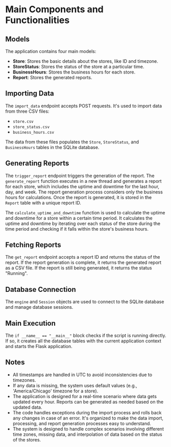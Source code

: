 # Main Components and Functionalities

## Models

The application contains four main models:

- **Store**: Stores the basic details about the stores, like ID and timezone.
- **StoreStatus**: Stores the status of the store at a particular time.
- **BusinessHours**: Stores the business hours for each store.
- **Report**: Stores the generated reports.

## Importing Data

The `import_data` endpoint accepts POST requests. It's used to import data from three CSV files:

- `store.csv`
- `store_status.csv`
- `business_hours.csv`

The data from these files populates the `Store`, `StoreStatus`, and `BusinessHours` tables in the SQLite database.

## Generating Reports

The `trigger_report` endpoint triggers the generation of the report. The `generate_report` function executes in a new thread and generates a report for each store, which includes the uptime and downtime for the last hour, day, and week. The report generation process considers only the business hours for calculations. Once the report is generated, it is stored in the `Report` table with a unique report ID.

The `calculate_uptime_and_downtime` function is used to calculate the uptime and downtime for a store within a certain time period. It calculates the uptime and downtime by iterating over each status of the store during the time period and checking if it falls within the store's business hours.

## Fetching Reports

The `get_report` endpoint accepts a report ID and returns the status of the report. If the report generation is complete, it returns the generated report as a CSV file. If the report is still being generated, it returns the status "Running".

## Database Connection

The `engine` and `Session` objects are used to connect to the SQLite database and manage database sessions.

## Main Execution

The `if __name__ == "__main__"` block checks if the script is running directly. If so, it creates all the database tables with the current application context and starts the Flask application.

## Notes

- All timestamps are handled in UTC to avoid inconsistencies due to timezones.
- If any data is missing, the system uses default values (e.g., 'America/Chicago' timezone for a store).
- The application is designed for a real-time scenario where data gets updated every hour. Reports can be generated as needed based on the updated data.
- The code handles exceptions during the import process and rolls back any changes in case of an error. It's organized to make the data import, processing, and report generation processes easy to understand.
- The system is designed to handle complex scenarios involving different time zones, missing data, and interpolation of data based on the status of the stores.
